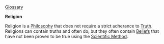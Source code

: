 [Glossary](../)

**Religion**

Religion is a [Philosophy](../Philosophy) that does not require a strict adherance to [Truth](../Truth). Religions can contain truths and often do, but they often contain [Beliefs](../Belief) that have not been proven to be true using the [Scientific Method](../Scientific-Method).
